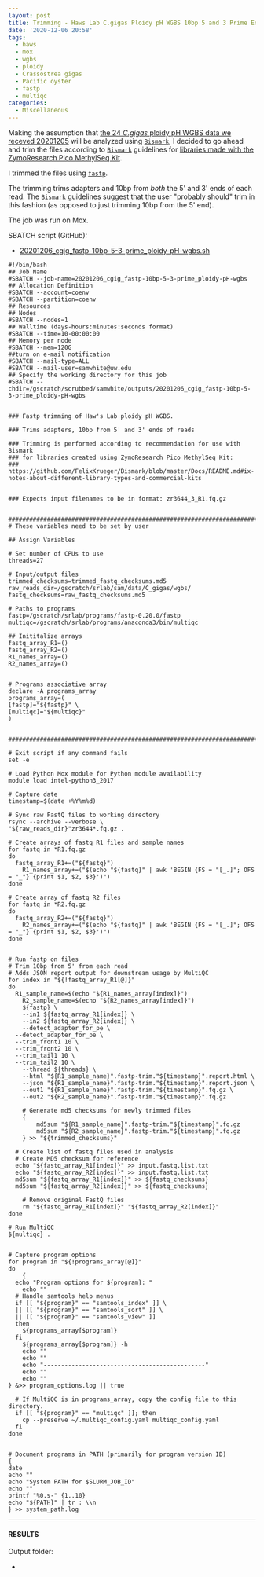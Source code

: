 ```yaml
---
layout: post
title: Trimming - Haws Lab C.gigas Ploidy pH WGBS 10bp 5 and 3 Prime Ends Using fastp and MultiQC on Mox
date: '2020-12-06 20:58'
tags:
  - haws
  - mox
  - wgbs
  - ploidy
  - Crassostrea gigas
  - Pacific oyster
  - fastp
  - multiqc
categories:
  - Miscellaneous
---
```

Making the assumption that [the 24 _C.gigas_ ploidy pH WGBS data we receved 20201205](https://robertslab.github.io/sams-notebook/2020/12/05/Data-Received-C.gigas-Diploid-Triploid-pH-Treatments-Ctenidia-WGBS-from-ZymoResearch.html) will be analyzed using [`Bismark`](https://github.com/FelixKrueger/Bismark), I decided to go ahead and trim the files according to [`Bismark`](https://github.com/FelixKrueger/Bismark) guidelines for [libraries made with the ZymoResearch Pico MethylSeq Kit](https://github.com/FelixKrueger/Bismark/blob/master/Docs/README.md#ix-notes-about-different-library-types-and-commercial-kits).

I trimmed the files using [`fastp`](https://github.com/OpenGene/fastp).

The trimming trims adapters and 10bp from _both_ the 5' and 3' ends of each read. The [`Bismark`](https://github.com/FelixKrueger/Bismark) guidelines suggest that the user "probably should" trim in this fashion (as opposed to just trimming 10bp from the 5' end).

The job was run on Mox.

SBATCH script (GitHub):

- [20201206_cgig_fastp-10bp-5-3-prime_ploidy-pH-wgbs.sh](https://github.com/RobertsLab/sams-notebook/blob/master/sbatch_scripts/20201206_cgig_fastp-10bp-5-3-prime_ploidy-pH-wgbs.sh)

```shell
#!/bin/bash
## Job Name
#SBATCH --job-name=20201206_cgig_fastp-10bp-5-3-prime_ploidy-pH-wgbs
## Allocation Definition
#SBATCH --account=coenv
#SBATCH --partition=coenv
## Resources
## Nodes
#SBATCH --nodes=1
## Walltime (days-hours:minutes:seconds format)
#SBATCH --time=10-00:00:00
## Memory per node
#SBATCH --mem=120G
##turn on e-mail notification
#SBATCH --mail-type=ALL
#SBATCH --mail-user=samwhite@uw.edu
## Specify the working directory for this job
#SBATCH --chdir=/gscratch/scrubbed/samwhite/outputs/20201206_cgig_fastp-10bp-5-3-prime_ploidy-pH-wgbs


### Fastp trimming of Haw's Lab ploidy pH WGBS.

### Trims adapters, 10bp from 5' and 3' ends of reads

### Trimming is performed according to recommendation for use with Bismark
### for libraries created using ZymoResearch Pico MethylSeq Kit:
### https://github.com/FelixKrueger/Bismark/blob/master/Docs/README.md#ix-notes-about-different-library-types-and-commercial-kits


### Expects input filenames to be in format: zr3644_3_R1.fq.gz


###################################################################################
# These variables need to be set by user

## Assign Variables

# Set number of CPUs to use
threads=27

# Input/output files
trimmed_checksums=trimmed_fastq_checksums.md5
raw_reads_dir=/gscratch/srlab/sam/data/C_gigas/wgbs/
fastq_checksums=raw_fastq_checksums.md5

# Paths to programs
fastp=/gscratch/srlab/programs/fastp-0.20.0/fastp
multiqc=/gscratch/srlab/programs/anaconda3/bin/multiqc

## Inititalize arrays
fastq_array_R1=()
fastq_array_R2=()
R1_names_array=()
R2_names_array=()


# Programs associative array
declare -A programs_array
programs_array=(
[fastp]="${fastp}" \
[multiqc]="${multiqc}"
)


###################################################################################

# Exit script if any command fails
set -e

# Load Python Mox module for Python module availability
module load intel-python3_2017

# Capture date
timestamp=$(date +%Y%m%d)

# Sync raw FastQ files to working directory
rsync --archive --verbose \
"${raw_reads_dir}"zr3644*.fq.gz .

# Create arrays of fastq R1 files and sample names
for fastq in *R1.fq.gz
do
  fastq_array_R1+=("${fastq}")
	R1_names_array+=("$(echo "${fastq}" | awk 'BEGIN {FS = "[_.]"; OFS = "_"} {print $1, $2, $3}')")
done

# Create array of fastq R2 files
for fastq in *R2.fq.gz
do
  fastq_array_R2+=("${fastq}")
	R2_names_array+=("$(echo "${fastq}" | awk 'BEGIN {FS = "[_.]"; OFS = "_"} {print $1, $2, $3}')")
done


# Run fastp on files
# Trim 10bp from 5' from each read
# Adds JSON report output for downstream usage by MultiQC
for index in "${!fastq_array_R1[@]}"
do
  R1_sample_name=$(echo "${R1_names_array[index]}")
	R2_sample_name=$(echo "${R2_names_array[index]}")
	${fastp} \
	--in1 ${fastq_array_R1[index]} \
	--in2 ${fastq_array_R2[index]} \
	--detect_adapter_for_pe \
  --detect_adapter_for_pe \
  --trim_front1 10 \
  --trim_front2 10 \
  --trim_tail1 10 \
  --trim_tail2 10 \
	--thread ${threads} \
	--html "${R1_sample_name}".fastp-trim."${timestamp}".report.html \
	--json "${R1_sample_name}".fastp-trim."${timestamp}".report.json \
	--out1 "${R1_sample_name}".fastp-trim."${timestamp}".fq.gz \
	--out2 "${R2_sample_name}".fastp-trim."${timestamp}".fq.gz

	# Generate md5 checksums for newly trimmed files
	{
		md5sum "${R1_sample_name}".fastp-trim."${timestamp}".fq.gz
		md5sum "${R2_sample_name}".fastp-trim."${timestamp}".fq.gz
	} >> "${trimmed_checksums}"

  # Create list of fastq files used in analysis
  # Create MD5 checksum for reference
  echo "${fastq_array_R1[index]}" >> input.fastq.list.txt
  echo "${fastq_array_R2[index]}" >> input.fastq.list.txt
  md5sum "${fastq_array_R1[index]}" >> ${fastq_checksums}
  md5sum "${fastq_array_R2[index]}" >> ${fastq_checksums}

	# Remove original FastQ files
	rm "${fastq_array_R1[index]}" "${fastq_array_R2[index]}"
done

# Run MultiQC
${multiqc} .


# Capture program options
for program in "${!programs_array[@]}"
do
	{
  echo "Program options for ${program}: "
	echo ""
  # Handle samtools help menus
  if [[ "${program}" == "samtools_index" ]] \
  || [[ "${program}" == "samtools_sort" ]] \
  || [[ "${program}" == "samtools_view" ]]
  then
    ${programs_array[$program]}
  fi
	${programs_array[$program]} -h
	echo ""
	echo ""
	echo "----------------------------------------------"
	echo ""
	echo ""
} &>> program_options.log || true

  # If MultiQC is in programs_array, copy the config file to this directory.
  if [[ "${program}" == "multiqc" ]]; then
  	cp --preserve ~/.multiqc_config.yaml multiqc_config.yaml
  fi
done


# Document programs in PATH (primarily for program version ID)
{
date
echo ""
echo "System PATH for $SLURM_JOB_ID"
echo ""
printf "%0.s-" {1..10}
echo "${PATH}" | tr : \\n
} >> system_path.log
```


---

#### RESULTS

Output folder:

- []()
